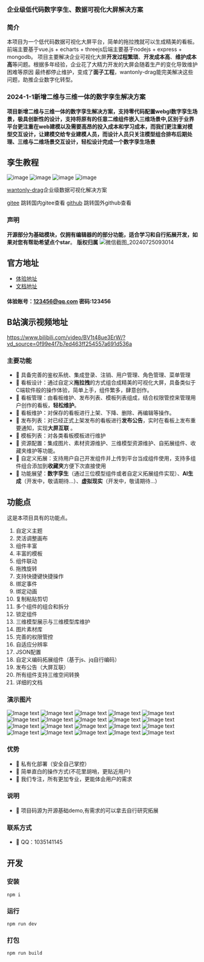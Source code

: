 

### 企业级低代码数字孪生、数据可视化大屏解决方案

### 简介
本项目为一个低代码数据可视化大屏平台，简单的拖拉拽就可以生成精美的看板。前端主要基于vue.js + echarts + threejs后端主要基于nodejs + express + mongodb。
项目主要解决企业可视化大屏**开发过程繁琐**、**开发成本高**、**维护成本高**等问题。根据多年经验，企业花了大精力开发的大屏会随着生产的变化导致维护困难等原因
最终都停止维护，变成了**面子工程**，wantonly-drag能完美解决这些问题，助推企业数字化转型。

### 2024-1-1新增二维与三维一体的数字孪生解决方案
**项目新增二维与三维一体的数字孪生解决方案，支持零代码配置webgl数字孪生场景，极具创新性的设计，支持将原有的任意二维组件嵌入三维场景中,区别于业界平台更注重在web建模以及需要高昂的投入成本和学习成本，而我们更注重对模型交互设计，让建模交给专业建模人员，而设计人员只关注模型组合排布后期处理、三维与二维场景交互设计，轻松设计完成一个数字孪生场景**
## 孪生教程
  ![image](https://github.com/1035141145/wantonly-drag-open/assets/129241551/1e30506c-b076-41f6-b0d4-5b6341cd0430)
  ![image](https://github.com/1035141145/wantonly-drag-open/assets/129241551/a45f1ff9-a9d0-4cf8-a76f-a73c55a1b242)
  ![image](https://github.com/1035141145/wantonly-drag-open/assets/129241551/26557eaa-ccef-4590-9f4f-aaa476f61563)
  ![image](https://github.com/1035141145/wantonly-drag-open/assets/129241551/50e738d2-1beb-47d3-ad1d-43a79834ebe7)


[wantonly-drag](http://wantonly-drag.com.cn)企业级数据可视化解决方案

[gitee](https://gitee.com/wei_feng_qin/wantonly-drag-open) 跳转国内gitee查看
[github](https://github.com/1035141145/wantonly-drag-open) 跳转国外github查看
### 声明
**开源部分为基础模块，仅拥有编辑器的的部分功能，适合学习和自行拓展开发，如果对您有帮助希望点个star**。
**版权归属**
![微信截图_20240725093014](https://github.com/user-attachments/assets/1056f63f-1fde-4863-8c37-b961e3dd4afb)


## 官方地址
* [体验地址](http://wantonly-drag.com.cn/)
* [文档地址](http://wantonly-drag.com.cn/doc/)

#### 体验账号：123456@qq.com 密码:123456
## B站演示视频地址
  https://www.bilibili.com/video/BV1t48ue3ErW/?vd_source=0f99e4f7b7ed463ff254557a691d536a
### 主要功能

- 🍑 具备完善的鉴权系统、集成登录、注销、用户管理、角色管理、菜单管理  
- 🍐 看板设计：通过自定义**拖拉拽**的方式组合成精美的可视化大屏，具备类似于C端软件般的操作体验，简单上手，组件繁多，肆意创作。
- 🍎 看板管理：由看板维护、发布列表、模板列表组成，结合权限管控来管理用户创作的看板，**轻松维护**。
- 🍉 看板维护：对保存的看板进行上架、下降、删除、再编辑等操作。
- 🍉 发布列表：对已经正式上架发布的看板进行**发布公告**，实时在看板上发布重要通知，实现**大屏互联** 。
- 🍇 模板列表：对各类看板模板进行维护
- 🍇 资源配置：集成图片、素材资源维护、三维模型资源维护、自拓展组件、收藏夹维护等功能。
- 🍇 自定义拓展：支持用户自己开发组件并上传到平台当成组件使用，支持多组件组合添加到**收藏夹**方便下次直接使用
- 🍇 功能展望：**数字孪生**（通过三位模型组件或者自定义拓展组件实现）、**AI生成**（开发中，敬请期待...）、**虚拟现实**（开发中，敬请期待...）


## 功能点
这是本项目具有的功能点。
1. 自定义主题
1. 灵活调整画布
1. 组件丰富
1. 丰富的模板
1. 组件联动
1. 拖拽旋转
1. 支持快捷键快捷操作
1. 绑定事件
1. 绑定动画
1. 复制粘贴剪切
1. 多个组件的组合和拆分
1. 锁定组件
1. 三维模型展示与三维模型库维护
1. 图片素材库
1. 完善的权限管控
1. 自适应分辨率
1. JSON配置
1. 自定义编码拓展组件（基于js、jq自行编码）
1. 发布公告（大屏互联）
1. 所有组件支持三维空间转换
1. 详细的文档

### 演示图片
![Image text](https://gitee.com/wei_feng_qin/wantonly-drag-open/raw/master/src/assets/1.png)
![Image text](https://gitee.com/wei_feng_qin/wantonly-drag-open/raw/master/src/assets/2.png)
![Image text](https://gitee.com/wei_feng_qin/wantonly-drag-open/raw/master/src/assets/3.png)
![Image text](https://gitee.com/wei_feng_qin/wantonly-drag-open/raw/master/src/assets/4.png)
![Image text](https://gitee.com/wei_feng_qin/wantonly-drag-open/raw/master/src/assets/5.png)
![Image text](https://gitee.com/wei_feng_qin/wantonly-drag-open/raw/master/src/assets/6.png)
![Image text](https://gitee.com/wei_feng_qin/wantonly-drag-open/raw/master/src/assets/7.png)
![Image text](https://gitee.com/wei_feng_qin/wantonly-drag-open/raw/master/src/assets/8.png)
![Image text](https://gitee.com/wei_feng_qin/wantonly-drag-open/raw/master/src/assets/%E5%BE%AE%E4%BF%A1%E6%88%AA%E5%9B%BE_20230414204243.png)
![Image text](https://gitee.com/wei_feng_qin/wantonly-drag-open/raw/master/src/assets/%E5%BE%AE%E4%BF%A1%E6%88%AA%E5%9B%BE_20230414204325.png)
![Image text](https://gitee.com/wei_feng_qin/wantonly-drag-open/raw/master/src/assets/%E5%BE%AE%E4%BF%A1%E6%88%AA%E5%9B%BE_20230414204350.png)
![Image text](https://gitee.com/wei_feng_qin/wantonly-drag-open/raw/master/src/assets/%E5%BE%AE%E4%BF%A1%E6%88%AA%E5%9B%BE_20230414204409.png)
![Image text](https://gitee.com/wei_feng_qin/wantonly-drag-open/raw/master/src/assets/%E5%BE%AE%E4%BF%A1%E6%88%AA%E5%9B%BE_20230414204422.png)
![Image text](https://gitee.com/wei_feng_qin/wantonly-drag-open/raw/master/src/assets/%E5%BE%AE%E4%BF%A1%E6%88%AA%E5%9B%BE_20230414204543.png)
![Image text](https://gitee.com/wei_feng_qin/wantonly-drag-open/raw/master/src/assets/q1.png)
![Image text](https://gitee.com/wei_feng_qin/wantonly-drag-open/raw/master/src/assets/q2.png)
![Image text](https://gitee.com/wei_feng_qin/wantonly-drag-open/raw/master/src/assets/q3.png)
![Image text](https://gitee.com/wei_feng_qin/wantonly-drag-open/raw/master/src/assets/q4.png)
![Image text](https://gitee.com/wei_feng_qin/wantonly-drag-open/raw/master/src/assets/q5.png)
![Image text](https://gitee.com/wei_feng_qin/wantonly-drag-open/raw/master/src/assets/q6.png)



### 优势

- 🍑 私有化部署（安全自己掌控） 
- 🍐 简单直白的操作方式(不花里胡哨，更贴近用户)
- 🍇 我们专注，所有更加专业，更能体会用户的需求




### 说明

- 🍑 项目码源为开源基础demo,有需求的可以拿去自行研究拓展


### 联系方式

- 🍑 QQ：1035141145

## 开发
### 安装
```
npm i
```
### 运行
```
npm run dev
```
### 打包
```
npm run build
```

